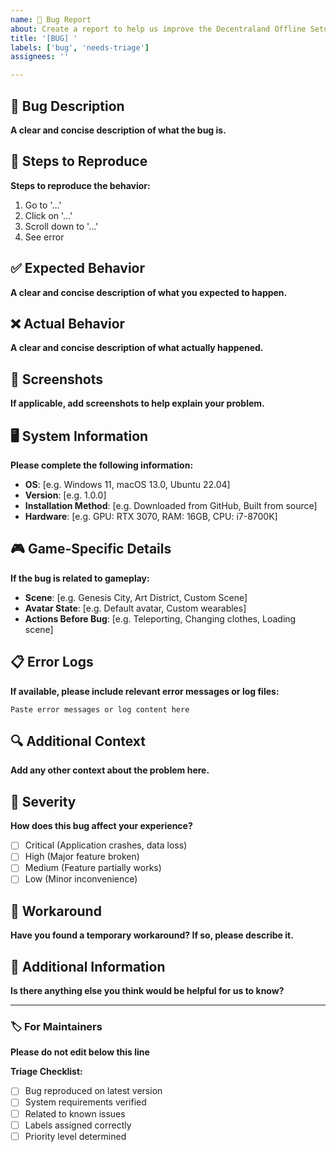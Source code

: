 ```yaml
---
name: 🐛 Bug Report
about: Create a report to help us improve the Decentraland Offline Setup Assistant
title: '[BUG] '
labels: ['bug', 'needs-triage']
assignees: ''

---
```


## 🐛 Bug Description
**A clear and concise description of what the bug is.**

## 🔄 Steps to Reproduce
**Steps to reproduce the behavior:**
1. Go to '...'
2. Click on '...'
3. Scroll down to '...'
4. See error

## ✅ Expected Behavior
**A clear and concise description of what you expected to happen.**

## ❌ Actual Behavior
**A clear and concise description of what actually happened.**

## 📸 Screenshots
**If applicable, add screenshots to help explain your problem.**

## 🖥️ System Information
**Please complete the following information:**
- **OS**: [e.g. Windows 11, macOS 13.0, Ubuntu 22.04]
- **Version**: [e.g. 1.0.0]
- **Installation Method**: [e.g. Downloaded from GitHub, Built from source]
- **Hardware**: [e.g. GPU: RTX 3070, RAM: 16GB, CPU: i7-8700K]

## 🎮 Game-Specific Details
**If the bug is related to gameplay:**
- **Scene**: [e.g. Genesis City, Art District, Custom Scene]
- **Avatar State**: [e.g. Default avatar, Custom wearables]
- **Actions Before Bug**: [e.g. Teleporting, Changing clothes, Loading scene]

## 📋 Error Logs
**If available, please include relevant error messages or log files:**
```
Paste error messages or log content here
```

## 🔍 Additional Context
**Add any other context about the problem here.**

## 🚨 Severity
**How does this bug affect your experience?**
- [ ] Critical (Application crashes, data loss)
- [ ] High (Major feature broken)
- [ ] Medium (Feature partially works)
- [ ] Low (Minor inconvenience)

## 🔧 Workaround
**Have you found a temporary workaround? If so, please describe it.**

## 📝 Additional Information
**Is there anything else you think would be helpful for us to know?**

---

### 🏷️ For Maintainers
**Please do not edit below this line**

**Triage Checklist:**
- [ ] Bug reproduced on latest version
- [ ] System requirements verified
- [ ] Related to known issues
- [ ] Labels assigned correctly
- [ ] Priority level determined 